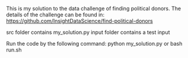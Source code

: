 This is my solution to the data challenge of finding political donors. 
The details of the challenge can be found in:
https://github.com/InsightDataScience/find-political-donors

src folder contains my_solution.py
input folder contains a test input

Run the code by the following command:
python my_solution.py
or
bash run.sh

